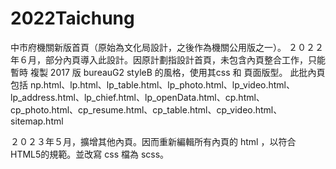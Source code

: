 # 2022Taichung
中市府機關新版首頁（原始為文化局設計，之後作為機關公用版之一）。
２０２２年６月，部分內頁導入此設計。因原計劃指設計首頁，未包含內頁整合工作，只能暫時 複製 2017 版 bureauG2 styleB 的風格，使用其css 和 頁面版型。
此批內頁包括 
np.html、lp.html、lp_table.html、lp_photo.html、lp_video.html、lp_address.html、lp_chief.html、lp_openData.html、cp.html、cp_photo.html、cp_resume.html、cp_table.html、cp_video.html、sitemap.html

２０２３年５月，擴增其他內頁。因而重新編輯所有內頁的 html ，以符合HTML5的規範。並改寫 css 檔為 scss。